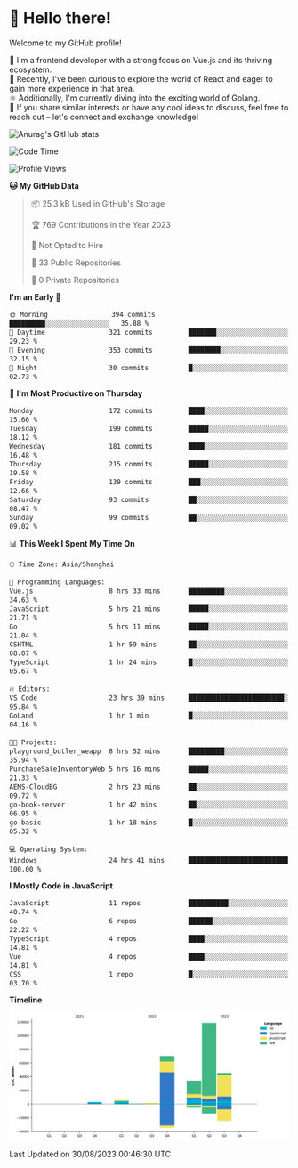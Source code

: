 # 👋 Hello there!

Welcome to my GitHub profile!

🤑 I'm a frontend developer with a strong focus on Vue.js and its thriving ecosystem.    
🌱 Recently, I've been curious to explore the world of React and eager to gain more experience in that area.   
⚛️ Additionally, I'm currently diving into the exciting world of Golang.   
🚀 If you share similar interests or have any cool ideas to discuss, feel free to reach out – let's connect and exchange knowledge!    

![Anurag's GitHub stats](https://github-readme-stats.vercel.app/api?username=huangyul&show_icons=true&&title_color=fff&icon_color=79ff97&text_color=9f9f9f&bg_color=151515&count_private=true)

<!--START_SECTION:waka-->
![Code Time](http://img.shields.io/badge/Code%20Time-404%20hrs%2043%20mins-blue)

![Profile Views](http://img.shields.io/badge/Profile%20Views-0-blue)

**🐱 My GitHub Data** 

> 📦 25.3 kB Used in GitHub's Storage 
 > 
> 🏆 769 Contributions in the Year 2023
 > 
> 🚫 Not Opted to Hire
 > 
> 📜 33 Public Repositories 
 > 
> 🔑 0 Private Repositories 
 > 
**I'm an Early 🐤** 

```text
🌞 Morning                394 commits         █████████░░░░░░░░░░░░░░░░   35.88 % 
🌆 Daytime                321 commits         ███████░░░░░░░░░░░░░░░░░░   29.23 % 
🌃 Evening                353 commits         ████████░░░░░░░░░░░░░░░░░   32.15 % 
🌙 Night                  30 commits          █░░░░░░░░░░░░░░░░░░░░░░░░   02.73 % 
```
📅 **I'm Most Productive on Thursday** 

```text
Monday                   172 commits         ████░░░░░░░░░░░░░░░░░░░░░   15.66 % 
Tuesday                  199 commits         █████░░░░░░░░░░░░░░░░░░░░   18.12 % 
Wednesday                181 commits         ████░░░░░░░░░░░░░░░░░░░░░   16.48 % 
Thursday                 215 commits         █████░░░░░░░░░░░░░░░░░░░░   19.58 % 
Friday                   139 commits         ███░░░░░░░░░░░░░░░░░░░░░░   12.66 % 
Saturday                 93 commits          ██░░░░░░░░░░░░░░░░░░░░░░░   08.47 % 
Sunday                   99 commits          ██░░░░░░░░░░░░░░░░░░░░░░░   09.02 % 
```


📊 **This Week I Spent My Time On** 

```text
🕑︎ Time Zone: Asia/Shanghai

💬 Programming Languages: 
Vue.js                   8 hrs 33 mins       █████████░░░░░░░░░░░░░░░░   34.63 % 
JavaScript               5 hrs 21 mins       █████░░░░░░░░░░░░░░░░░░░░   21.71 % 
Go                       5 hrs 11 mins       █████░░░░░░░░░░░░░░░░░░░░   21.04 % 
CSHTML                   1 hr 59 mins        ██░░░░░░░░░░░░░░░░░░░░░░░   08.07 % 
TypeScript               1 hr 24 mins        █░░░░░░░░░░░░░░░░░░░░░░░░   05.67 % 

🔥 Editors: 
VS Code                  23 hrs 39 mins      ████████████████████████░   95.84 % 
GoLand                   1 hr 1 min          █░░░░░░░░░░░░░░░░░░░░░░░░   04.16 % 

🐱‍💻 Projects: 
playground_butler_weapp  8 hrs 52 mins       █████████░░░░░░░░░░░░░░░░   35.94 % 
PurchaseSaleInventoryWeb 5 hrs 16 mins       █████░░░░░░░░░░░░░░░░░░░░   21.33 % 
AEMS-CloudBG             2 hrs 23 mins       ██░░░░░░░░░░░░░░░░░░░░░░░   09.72 % 
go-book-server           1 hr 42 mins        ██░░░░░░░░░░░░░░░░░░░░░░░   06.95 % 
go-basic                 1 hr 18 mins        █░░░░░░░░░░░░░░░░░░░░░░░░   05.32 % 

💻 Operating System: 
Windows                  24 hrs 41 mins      █████████████████████████   100.00 % 
```

**I Mostly Code in JavaScript** 

```text
JavaScript               11 repos            ██████████░░░░░░░░░░░░░░░   40.74 % 
Go                       6 repos             ██████░░░░░░░░░░░░░░░░░░░   22.22 % 
TypeScript               4 repos             ████░░░░░░░░░░░░░░░░░░░░░   14.81 % 
Vue                      4 repos             ████░░░░░░░░░░░░░░░░░░░░░   14.81 % 
CSS                      1 repo              █░░░░░░░░░░░░░░░░░░░░░░░░   03.70 % 
```



**Timeline**

![Lines of Code chart](https://raw.githubusercontent.com/huangyul/huangyul/main/assets/bar_graph.png)


 Last Updated on 30/08/2023 00:46:30 UTC
<!--END_SECTION:waka-->
